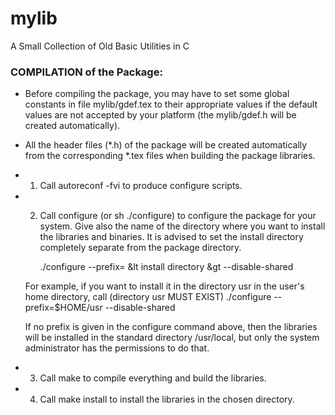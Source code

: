 # mylib
A Small Collection of Old Basic Utilities in C

### COMPILATION of the Package:

- Before compiling the package, you may have to set some global constants 
  in file mylib/gdef.tex to their appropriate values if the default values
  are not accepted by your platform (the mylib/gdef.h will be created
  automatically).

- All the header files (*.h) of the package will be created automatically 
  from the corresponding *.tex files when building the package libraries.

- 1) Call
	autoreconf -fvi
  to produce configure scripts.
 
- 2) Call configure (or sh ./configure) to configure the package for your system.
  Give also the name of the directory where you want to install the libraries
  and binaries. It is advised to set the install directory completely 
  separate from the package directory.
  
	 ./configure --prefix= &lt install directory &gt --disable-shared

  For example, if you want to install it in the directory usr in the
  user's home directory, call (directory usr MUST EXIST)
	 ./configure --prefix=$HOME/usr --disable-shared

  If no prefix is given in the configure command above, then the libraries
  will be installed in the standard directory /usr/local, but only the
  system administrator has the permissions to do that.

- 3) Call
	make
  to compile everything and build the libraries.

- 4) Call
	make install
  to install the libraries in the chosen directory.
